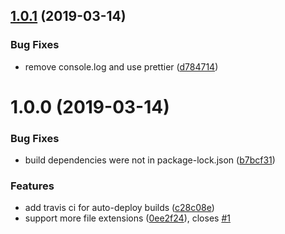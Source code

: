 ## [1.0.1](https://github.com/atom-ide-community/ide-sourcekit/compare/v1.0.0...v1.0.1) (2019-03-14)


### Bug Fixes

* remove console.log and use prettier ([d784714](https://github.com/atom-ide-community/ide-sourcekit/commit/d784714))

# 1.0.0 (2019-03-14)


### Bug Fixes

* build dependencies were not in package-lock.json ([b7bcf31](https://github.com/atom-ide-community/ide-sourcekit/commit/b7bcf31))


### Features

* add travis ci for auto-deploy builds ([c28c08e](https://github.com/atom-ide-community/ide-sourcekit/commit/c28c08e))
* support more file extensions ([0ee2f24](https://github.com/atom-ide-community/ide-sourcekit/commit/0ee2f24)), closes [#1](https://github.com/atom-ide-community/ide-sourcekit/issues/1)
